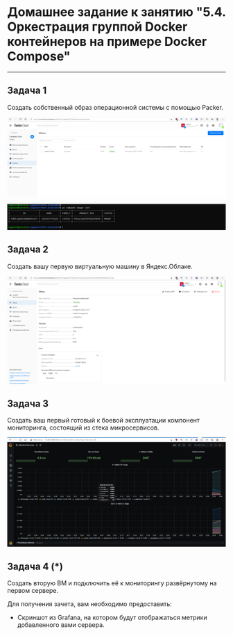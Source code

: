# Домашнее задание к занятию "5.4. Оркестрация группой Docker контейнеров на примере Docker Compose"

---

## Задача 1

Создать собственный образ операционной системы с помощью Packer.

![alt_text](https://github.com/avloton/devops-netology/raw/main/homeWork/5.4/img/packer_2.png)

![alt_text](https://github.com/avloton/devops-netology/raw/main/homeWork/5.4/img/packer_console_2.png)


## Задача 2

Создать вашу первую виртуальную машину в Яндекс.Облаке.

![alt_text](https://github.com/avloton/devops-netology/raw/main/homeWork/5.4/img/terraform_node01_2.png)

## Задача 3

Создать ваш первый готовый к боевой эксплуатации компонент мониторинга, состоящий из стека микросервисов.

![alt_text](https://github.com/avloton/devops-netology/raw/main/homeWork/5.4/img/grafana_2.png)

## Задача 4 (*)

Создать вторую ВМ и подключить её к мониторингу развёрнутому на первом сервере.

Для получения зачета, вам необходимо предоставить:
- Скриншот из Grafana, на котором будут отображаться метрики добавленного вами сервера.

